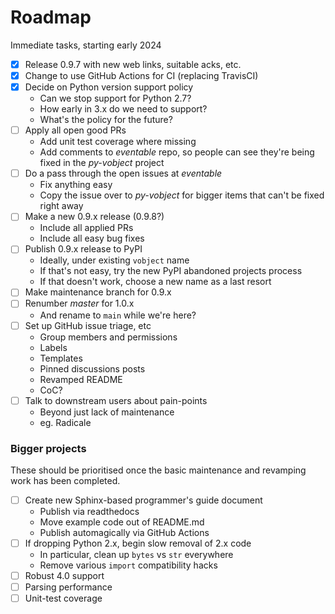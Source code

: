 Roadmap
=======

Immediate tasks, starting early 2024

- [x] Release 0.9.7 with new web links, suitable acks, etc.
- [x] Change to use GitHub Actions for CI (replacing TravisCI)
- [x] Decide on Python version support policy
  - Can we stop support for Python 2.7?
  - How early in 3.x do we need to support?
  - What's the policy for the future?
- [ ] Apply all open good PRs
  - Add unit test coverage where missing
  - Add comments to _eventable_ repo, so people can see they're being 
    fixed in the _py-vobject_ project
- [ ] Do a pass through the open issues at _eventable_
  - Fix anything easy
  - Copy the issue over to _py-vobject_ for bigger items that can't be
    fixed right away
- [ ] Make a new 0.9.x release (0.9.8?)
  - Include all applied PRs
  - Include all easy bug fixes
- [ ] Publish 0.9.x release to PyPI
  - Ideally, under existing `vobject` name
  - If that's not easy, try the new PyPI abandoned projects process
  - If that doesn't work, choose a new name as a last resort
- [ ] Make maintenance branch for 0.9.x
- [ ] Renumber _master_ for 1.0.x
  - And rename to `main` while we're here? 
- [ ] Set up GitHub issue triage, etc
  - Group members and permissions
  - Labels
  - Templates
  - Pinned discussions posts
  - Revamped README
  - CoC?
- [ ] Talk to downstream users about pain-points
  - Beyond just lack of maintenance
  - eg. Radicale

### Bigger projects

These should be prioritised once the basic maintenance and revamping work
has been completed.

- [ ] Create new Sphinx-based programmer's guide document
  - Publish via readthedocs
  - Move example code out of README.md
  - Publish automagically via GitHub Actions
- [ ] If dropping Python 2.x, begin slow removal of 2.x code
  - In particular, clean up `bytes` vs `str` everywhere
  - Remove various `import` compatibility hacks
- [ ] Robust 4.0 support
- [ ] Parsing performance
- [ ] Unit-test coverage
